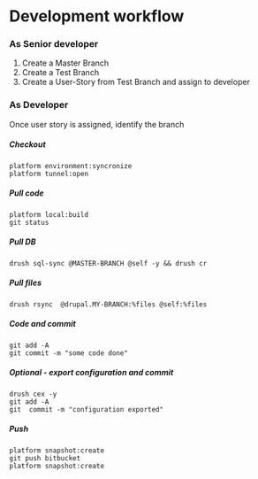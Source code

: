 # Development workflow

### As Senior developer

1. Create a Master Branch
2. Create a Test Branch
3. Create a User-Story from Test Branch and assign to developer

### As Developer

Once user story is assigned, identify the branch

##### Checkout

```
platform environment:syncronize
platform tunnel:open
```

##### Pull code

```
platform local:build
git status
```

##### Pull DB

```
drush sql-sync @MASTER-BRANCH @self -y && drush cr
```

##### Pull files

```
drush rsync  @drupal.MY-BRANCH:%files @self:%files
```

##### Code and commit

```
git add -A
git commit -m "some code done"
```

##### Optional - export configuration and commit

```
drush cex -y
git add -A
git  commit -m "configuration exported"
```

##### Push

```
platform snapshot:create
git push bitbucket
platform snapshot:create
```



